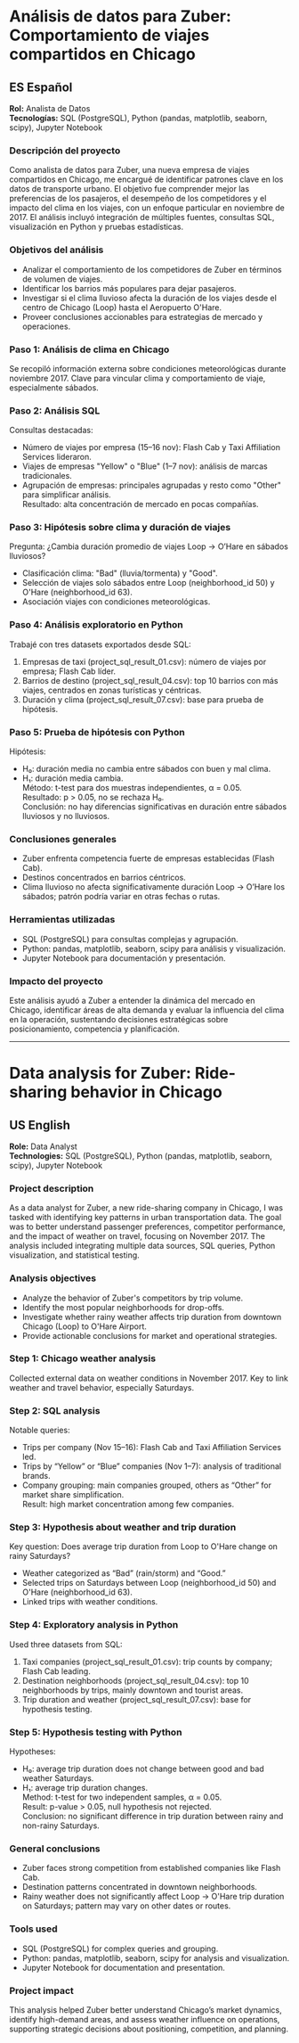 # Análisis de datos para Zuber: Comportamiento de viajes compartidos en Chicago

## ES Español

**Rol:** Analista de Datos  
**Tecnologías:** SQL (PostgreSQL), Python (pandas, matplotlib, seaborn, scipy), Jupyter Notebook

### Descripción del proyecto  
Como analista de datos para Zuber, una nueva empresa de viajes compartidos en Chicago, me encargué de identificar patrones clave en los datos de transporte urbano. El objetivo fue comprender mejor las preferencias de los pasajeros, el desempeño de los competidores y el impacto del clima en los viajes, con un enfoque particular en noviembre de 2017. El análisis incluyó integración de múltiples fuentes, consultas SQL, visualización en Python y pruebas estadísticas.

### Objetivos del análisis  
- Analizar el comportamiento de los competidores de Zuber en términos de volumen de viajes.  
- Identificar los barrios más populares para dejar pasajeros.  
- Investigar si el clima lluvioso afecta la duración de los viajes desde el centro de Chicago (Loop) hasta el Aeropuerto O'Hare.  
- Proveer conclusiones accionables para estrategias de mercado y operaciones.

### Paso 1: Análisis de clima en Chicago  
Se recopiló información externa sobre condiciones meteorológicas durante noviembre 2017. Clave para vincular clima y comportamiento de viaje, especialmente sábados.

### Paso 2: Análisis SQL  
Consultas destacadas:  
- Número de viajes por empresa (15–16 nov): Flash Cab y Taxi Affiliation Services lideraron.  
- Viajes de empresas "Yellow" o "Blue" (1–7 nov): análisis de marcas tradicionales.  
- Agrupación de empresas: principales agrupadas y resto como "Other" para simplificar análisis.  
Resultado: alta concentración de mercado en pocas compañías.

### Paso 3: Hipótesis sobre clima y duración de viajes  
Pregunta: ¿Cambia duración promedio de viajes Loop → O’Hare en sábados lluviosos?  
- Clasificación clima: "Bad" (lluvia/tormenta) y "Good".  
- Selección de viajes solo sábados entre Loop (neighborhood_id 50) y O'Hare (neighborhood_id 63).  
- Asociación viajes con condiciones meteorológicas.

### Paso 4: Análisis exploratorio en Python  
Trabajé con tres datasets exportados desde SQL:  
1. Empresas de taxi (project_sql_result_01.csv): número de viajes por empresa; Flash Cab líder.  
2. Barrios de destino (project_sql_result_04.csv): top 10 barrios con más viajes, centrados en zonas turísticas y céntricas.  
3. Duración y clima (project_sql_result_07.csv): base para prueba de hipótesis.

### Paso 5: Prueba de hipótesis con Python  
Hipótesis:  
- H₀: duración media no cambia entre sábados con buen y mal clima.  
- H₁: duración media cambia.  
Método: t-test para dos muestras independientes, α = 0.05.  
Resultado: p > 0.05, no se rechaza H₀.  
Conclusión: no hay diferencias significativas en duración entre sábados lluviosos y no lluviosos.

### Conclusiones generales  
- Zuber enfrenta competencia fuerte de empresas establecidas (Flash Cab).  
- Destinos concentrados en barrios céntricos.  
- Clima lluvioso no afecta significativamente duración Loop → O’Hare los sábados; patrón podría variar en otras fechas o rutas.

### Herramientas utilizadas  
- SQL (PostgreSQL) para consultas complejas y agrupación.  
- Python: pandas, matplotlib, seaborn, scipy para análisis y visualización.  
- Jupyter Notebook para documentación y presentación.

### Impacto del proyecto  
Este análisis ayudó a Zuber a entender la dinámica del mercado en Chicago, identificar áreas de alta demanda y evaluar la influencia del clima en la operación, sustentando decisiones estratégicas sobre posicionamiento, competencia y planificación.

---

# Data analysis for Zuber: Ride-sharing behavior in Chicago

## US English

**Role:** Data Analyst  
**Technologies:** SQL (PostgreSQL), Python (pandas, matplotlib, seaborn, scipy), Jupyter Notebook

### Project description  
As a data analyst for Zuber, a new ride-sharing company in Chicago, I was tasked with identifying key patterns in urban transportation data. The goal was to better understand passenger preferences, competitor performance, and the impact of weather on travel, focusing on November 2017. The analysis included integrating multiple data sources, SQL queries, Python visualization, and statistical testing.

### Analysis objectives  
- Analyze the behavior of Zuber's competitors by trip volume.  
- Identify the most popular neighborhoods for drop-offs.  
- Investigate whether rainy weather affects trip duration from downtown Chicago (Loop) to O'Hare Airport.  
- Provide actionable conclusions for market and operational strategies.

### Step 1: Chicago weather analysis  
Collected external data on weather conditions in November 2017. Key to link weather and travel behavior, especially Saturdays.

### Step 2: SQL analysis  
Notable queries:  
- Trips per company (Nov 15–16): Flash Cab and Taxi Affiliation Services led.  
- Trips by “Yellow” or “Blue” companies (Nov 1–7): analysis of traditional brands.  
- Company grouping: main companies grouped, others as “Other” for market share simplification.  
Result: high market concentration among few companies.

### Step 3: Hypothesis about weather and trip duration  
Key question: Does average trip duration from Loop to O'Hare change on rainy Saturdays?  
- Weather categorized as “Bad” (rain/storm) and “Good.”  
- Selected trips on Saturdays between Loop (neighborhood_id 50) and O'Hare (neighborhood_id 63).  
- Linked trips with weather conditions.

### Step 4: Exploratory analysis in Python  
Used three datasets from SQL:  
1. Taxi companies (project_sql_result_01.csv): trip counts by company; Flash Cab leading.  
2. Destination neighborhoods (project_sql_result_04.csv): top 10 neighborhoods by trips, mainly downtown and tourist areas.  
3. Trip duration and weather (project_sql_result_07.csv): base for hypothesis testing.

### Step 5: Hypothesis testing with Python  
Hypotheses:  
- H₀: average trip duration does not change between good and bad weather Saturdays.  
- H₁: average trip duration changes.  
Method: t-test for two independent samples, α = 0.05.  
Result: p-value > 0.05, null hypothesis not rejected.  
Conclusion: no significant difference in trip duration between rainy and non-rainy Saturdays.

### General conclusions  
- Zuber faces strong competition from established companies like Flash Cab.  
- Destination patterns concentrated in downtown neighborhoods.  
- Rainy weather does not significantly affect Loop → O'Hare trip duration on Saturdays; pattern may vary on other dates or routes.

### Tools used  
- SQL (PostgreSQL) for complex queries and grouping.  
- Python: pandas, matplotlib, seaborn, scipy for analysis and visualization.  
- Jupyter Notebook for documentation and presentation.

### Project impact  
This analysis helped Zuber better understand Chicago’s market dynamics, identify high-demand areas, and assess weather influence on operations, supporting strategic decisions about positioning, competition, and planning.
